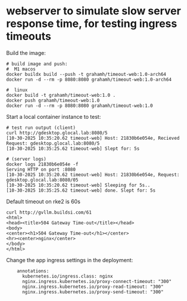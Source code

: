 # webserver to simulate slow server response time, for testing ingress timeouts

Build the image:
```
# build image and push:
#  M1 macos
docker buildx build --push -t grahamh/timeout-web:1.0-arch64
docker run -d --rm -p 8080:8080 grahamh/timeout-web:1.0-arch64

#  linux
docker build -t grahamh/timeout-web:1.0 .
docker push grahamh/timeout-web:1.0
docker run -d --rm -p 8080:8080 grahamh/timeout-web:1.0
```

Start a local container instance to test:
```
# test run output (client)
curl http://gdesktop.glocal.lab:8080/5
[10-30-2025 10:35:20.62 timeout-web] Host: 21830b6e054e, Recieved Request: gdesktop.glocal.lab:8080/5
[10-30-2025 10:35:25.62 timeout-web] Slept for: 5s

# (server logs)
docker logs 21830b6e054e -f
Serving HTTP on port :8080
[10-30-2025 10:35:20.62 timeout-web] Host: 21830b6e054e, Request: gdesktop.glocal.lab:8080/05
[10-30-2025 10:35:20.62 timeout-web] Sleeping for 5s..
[10-30-2025 10:35:25.62 timeout-web] done. Slept for: 5s
```

Default timeout on rke2 is 60s
```
curl http://gvllm.buildsi.com/61
<html>
<head><title>504 Gateway Time-out</title></head>
<body>
<center><h1>504 Gateway Time-out</h1></center>
<hr><center>nginx</center>
</body>
</html>
```

Change the app ingress settings in the deployment:
```
    annotations:
      kubernetes.io/ingress.class: nginx
      nginx.ingress.kubernetes.io/proxy-connect-timeout: "300"
      nginx.ingress.kubernetes.io/proxy-read-timeout: "300"
      nginx.ingress.kubernetes.io/proxy-send-timeout: "300"
```

